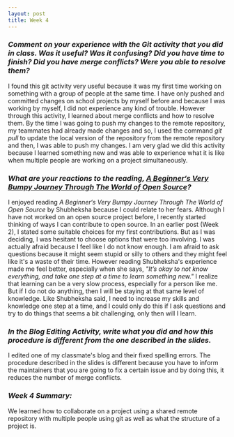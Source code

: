 ```yaml
---
layout: post
title: Week 4
---
```

### **_Comment on your experience with the Git activity that you did in class. Was it useful? Was it confusing? Did you have time to finish? Did you have merge conflicts? Were you able to resolve them?_**  
  I found this git activity very useful because it was my first time working on something with a group of people at the same time. I have only pushed and committed changes on school projects by myself before and because I was working by myself, I did not experience any kind of trouble. However through this activity, I learned about merge conflicts and how to resolve them. By the time I was going to push my changes to the remote repository, my teammates had already made changes and so, I used the command _git pull_ to update the local version of the repository from the remote repository and then, I was able to push my changes. I am very glad we did this activity because I learned something new and was able to experience what it is like when multiple people are working on a project simultaneously. 
  
### **_What are your reactions to the reading, [A Beginner‘s Very Bumpy Journey Through The World of Open Source][link]?_**  
  I enjoyed reading _A Beginner‘s Very Bumpy Journey Through The World of Open Source_ by Shubheksha because I could relate to her fears. Although I have not worked on an open source project before, I recently started thinking of ways I can contribute to open source. In an earlier post (Week 2), I stated some suitable choices for my first contributions. But as I was deciding, I was hesitant to choose options that were too involving. I was actually afraid because I feel like I do not know enough. I am afraid to ask questions because it might seem stupid or silly to others and they might feel like it's a waste of their time. However reading Shubheksha's experience made me feel better, especially when she says, _"It’s okay to not know everything, and take one step at a time to learn something new."_ I realize that learning can be a very slow process, especially for a person like me. But if I do not do anything, then I will be staying at that same level of knowledge. Like Shubheksha said, I need to increase my skills and knowledge one step at a time, and I could only do this if I ask questions and try to do things that seems a bit challenging, only then will I learn. 

### **_In the Blog Editing Activity, write what you did and how this procedure is different from the one described in the slides._**  
  I edited one of my classmate's blog and their fixed spelling errors. The procedure described in the slides is different because you have to inform the maintainers that you are going to fix a certain issue and by doing this, it reduces the number of merge conflicts.

### **_Week 4 Summary:_**  
  We learned how to collaborate on a project using a shared remote repository with multiple people using git as well as what the structure of a project is. 

[link]: https://www.freecodecamp.org/news/a-beginners-very-bumpy-journey-through-the-world-of-open-source-4d108d540b39/
